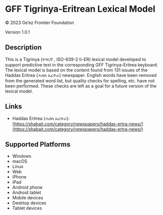 GFF Tigrinya-Eritrean Lexical Model
===================================

© 2023 Geʾez Frontier Foundation

Version 1.0.1

Description
-----------

This is a Tigrinya (ትግርኛ , ISO-639-2 ti-ER) lexical model developed to support predictive text in 
the corresponding GFF Tigrinya-Eritrea keyboard.  The lexical model is based on the content found from 131
issues of the Haddas Eritrea (ሓዳስ ኤርትራ) newspaper. English words have been removed from the generated word list,
but quality checks for spelling, etc. have not been performed.  These checks are left as a goal for a
future version of the lexical model.



Links
-----
* Haddas Eritrea (ሓዳስ ኤርትራ): [https://shabait.com/category/newspapers/haddas-ertra-news/](https://shabait.com/category/newspapers/haddas-ertra-news/)


Supported Platforms
-------------------
 * Windows
 * macOS
 * Linux
 * Web
 * iPhone
 * iPad
 * Android phone
 * Android tablet
 * Mobile devices
 * Desktop devices
 * Tablet devices

